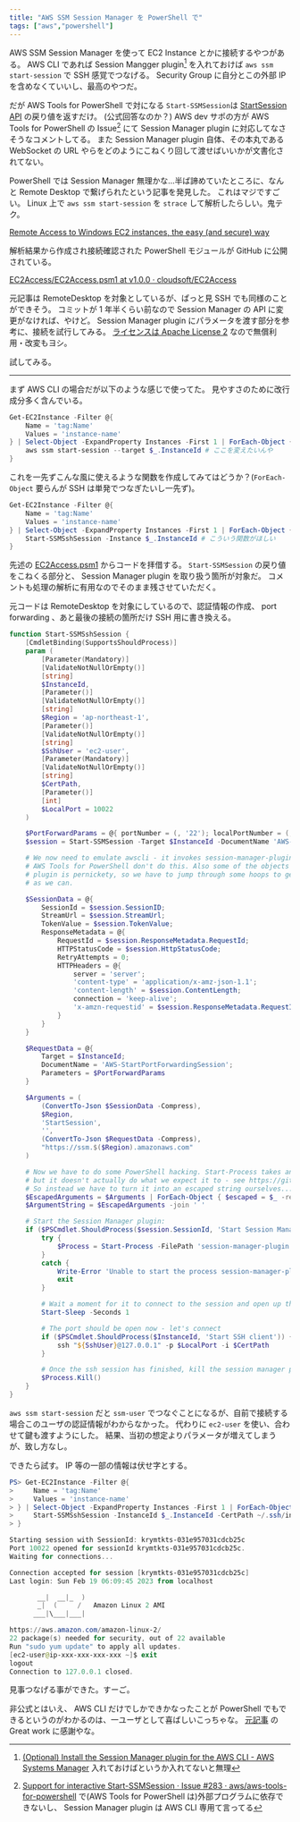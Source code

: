 ```yaml
---
title: "AWS SSM Session Manager を PowerShell で"
tags: ["aws","powershell"]
---
```


AWS SSM Session Manager を使って EC2 Instance とかに接続するやつがある。
AWS CLI であれば Session Mangger plugin[^1] を入れておけば `aws ssm start-session` で SSH 感覚でつなげる。 Security Group に自分とこの外部 IP を含めなくていいし、最高のやつだ。

だが AWS Tools for PowerShell で対になる `Start-SSMSession`は [StartSession API](https://docs.aws.amazon.com/systems-manager/latest/APIReference/API_StartSession.html) の戻り値を返すだけ。
(公式回答なのか？) AWS dev サポの方が AWS Tools for PowerShell の Issue[^2] にて Session Manager plugin に対応してなさそうなコメントしてる。
また Session Manager plugin 自体、その本丸である WebSocket の URL やらをどのようにこねくり回して渡せばいいかが文書化されてない。

PowerShell では Session Manager 無理かな...半ば諦めていたところに、なんと Remote Desktop で繋げられたという記事を発見した。
これはマジですごい。 Linux 上で `aws ssm start-session` を `strace` して解析したらしい。鬼テク。

[Remote Access to Windows EC2 instances, the easy (and secure) way](https://cloudsoft.io/blog/remote-access-to-windows-ec2-instances-the-easy-and-secure-way)

解析結果から作成され接続確認された PowerShell モジュールが GitHub に公開されている。

[EC2Access/EC2Access.psm1 at v1.0.0 · cloudsoft/EC2Access](https://github.com/cloudsoft/EC2Access/blob/v1.0.0/EC2Access.psm1#L170-L243)

元記事は RemoteDesktop を対象としているが、ぱっと見 SSH でも同様のことができそう。
コミットが 1 年半くらい前なので Session Manager の API に変更がなければ、やけど。
Session Manager plugin にパラメータを渡す部分を参考に、接続を試行してみる。
[ライセンスは Apache License 2](https://github.com/cloudsoft/EC2Access/blob/v1.0.0/LICENSE) なので無償利用・改変もヨシ。

試してみる。

---

まず AWS CLI の場合だが以下のような感じで使ってた。
見やすさのために改行成分多く含んでいる。

```powershell
Get-EC2Instance -Filter @{
    Name = 'tag:Name'
    Values = 'instance-name'
} | Select-Object -ExpandProperty Instances -First 1 | ForEach-Object {
    aws ssm start-session --target $_.InstanceId # ここを変えたいんや
}
```

これを一先ずこんな風に使えるような関数を作成してみてはどうか？(`ForEach-Object` 要らんが SSH は単発でつなぎたいし一先ず)。

```powershell
Get-EC2Instance -Filter @{
    Name = 'tag:Name'
    Values = 'instance-name'
} | Select-Object -ExpandProperty Instances -First 1 | ForEach-Object {
    Start-SSMSshSession -Instance $_.InstanceId # こういう関数がほしい
}
```

先述の [EC2Access.psm1](https://github.com/cloudsoft/EC2Access/blob/v1.0.0/EC2Access.psm1#L170-L243) からコードを拝借する。
`Start-SSMSession` の戻り値をこねくる部分と、 Session Manager plugin を取り扱う箇所が対象だ。
コメントも処理の解析に有用なのでそのまま残させていただく。

元コードは RemoteDesktop を対象にしているので、認証情報の作成、 port forwarding 、あと最後の接続の箇所だけ SSH 用に書き換える。

```powershell
function Start-SSMSshSession {
    [CmdletBinding(SupportsShouldProcess)]
    param (
        [Parameter(Mandatory)]
        [ValidateNotNullOrEmpty()]
        [string]
        $InstanceId,
        [Parameter()]
        [ValidateNotNullOrEmpty()]
        [string]
        $Region = 'ap-northeast-1',
        [Parameter()]
        [ValidateNotNullOrEmpty()]
        [string]
        $SshUser = 'ec2-user',
        [Parameter(Mandatory)]
        [ValidateNotNullOrEmpty()]
        [string]
        $CertPath,
        [Parameter()]
        [int]
        $LocalPort = 10022
    )

    $PortForwardParams = @{ portNumber = (, '22'); localPortNumber = (, $LocalPort.ToString()) }
    $session = Start-SSMSession -Target $InstanceId -DocumentName 'AWS-StartPortForwardingSession' -Parameters $PortForwardParams

    # We now need to emulate awscli - it invokes session-manager-plugin with the new session information.
    # AWS Tools for PowerShell don't do this. Also some of the objects seem to look a bit different, and the
    # plugin is pernickety, so we have to jump through some hoops to get all the objects matching up as close
    # as we can.

    $SessionData = @{
        SessionId = $session.SessionID;
        StreamUrl = $session.StreamUrl;
        TokenValue = $session.TokenValue;
        ResponseMetadata = @{
            RequestId = $session.ResponseMetadata.RequestId;
            HTTPStatusCode = $session.HttpStatusCode;
            RetryAttempts = 0;
            HTTPHeaders = @{
                server = 'server';
                'content-type' = 'application/x-amz-json-1.1';
                'content-length' = $session.ContentLength;
                connection = 'keep-alive';
                'x-amzn-requestid' = $session.ResponseMetadata.RequestId;
            }
        }
    }

    $RequestData = @{
        Target = $InstanceId;
        DocumentName = 'AWS-StartPortForwardingSession';
        Parameters = $PortForwardParams
    }

    $Arguments = (
        (ConvertTo-Json $SessionData -Compress),
        $Region,
        'StartSession',
        '',
        (ConvertTo-Json $RequestData -Compress),
        "https://ssm.$($Region).amazonaws.com"
    )

    # Now we have to do some PowerShell hacking. Start-Process takes an array of arguments, which is great,
    # but it doesn't actually do what we expect it to - see https://github.com/PowerShell/PowerShell/issues/5576.
    # So instead we have to turn it into an escaped string ourselves...
    $EscapedArguments = $Arguments | ForEach-Object { $escaped = $_ -replace "`"", "\`""; "`"$($escaped)`"" }
    $ArgumentString = $EscapedArguments -join ' '

    # Start the Session Manager plugin:
    if ($PSCmdlet.ShouldProcess($session.SessionId, 'Start Session Manager plugin')) {
        try {
            $Process = Start-Process -FilePath 'session-manager-plugin.exe' -ArgumentList $ArgumentString -NoNewWindow -PassThru
        }
        catch {
            Write-Error 'Unable to start the process session-manager-plugin.exe. Have you installed the Session Manager Plugin as described in https://docs.aws.amazon.com/systems-manager/latest/userguide/session-manager-working-with-install-plugin.html#install-plugin-windows ?'
            exit
        }

        # Wait a moment for it to connect to the session and open up the local ports
        Start-Sleep -Seconds 1

        # The port should be open now - let's connect
        if ($PSCmdlet.ShouldProcess($InstanceId, 'Start SSH client')) {
            ssh "${SshUser}@127.0.0.1" -p $LocalPort -i $CertPath
        }

        # Once the ssh session has finished, kill the session manager plugin
        $Process.Kill()
    }
}
```

`aws ssm start-session` だと `ssm-user` でつなぐことになるが、自前で接続する場合このユーザの認証情報がわからなかった。
代わりに `ec2-user` を使い、合わせて鍵も渡すようにした。
結果、当初の想定よりパラメータが増えてしまうが、致し方なし。

できたら試す。 IP 等の一部の情報は伏せ字とする。

```powershell
PS> Get-EC2Instance -Filter @{
>     Name = 'tag:Name'
>     Values = 'instance-name'
> } | Select-Object -ExpandProperty Instances -First 1 | ForEach-Object {
>     Start-SSMSshSession -InstanceId $_.InstanceId -CertPath ~/.ssh/instance-name.pem
> }

Starting session with SessionId: krymtkts-031e957031cdcb25c
Port 10022 opened for sessionId krymtkts-031e957031cdcb25c.
Waiting for connections...

Connection accepted for session [krymtkts-031e957031cdcb25c]
Last login: Sun Feb 19 06:09:45 2023 from localhost

       __|  __|_  )
       _|  (     /   Amazon Linux 2 AMI
      ___|\___|___|

https://aws.amazon.com/amazon-linux-2/
22 package(s) needed for security, out of 22 available
Run "sudo yum update" to apply all updates.
[ec2-user@ip-xxx-xxx-xxx-xxx ~]$ exit
logout
Connection to 127.0.0.1 closed.
```

見事つなげる事ができた。すーご。

非公式とはいえ、 AWS CLI だけでしかできかなったことが PowerShell でもできるというのがわかるのは、一ユーザとして喜ばしいこっちゃな。
[元記事](https://cloudsoft.io/blog/remote-access-to-windows-ec2-instances-the-easy-and-secure-way) の Great work に感謝やな。

[^1]: [(Optional) Install the Session Manager plugin for the AWS CLI - AWS Systems Manager](https://docs.aws.amazon.com/systems-manager/latest/userguide/session-manager-working-with-install-plugin.html) 入れておけばというか入れてないと無理
[^2]: [Support for interactive Start-SSMSession · Issue #283 · aws/aws-tools-for-powershell](https://github.com/aws/aws-tools-for-powershell/issues/283#issuecomment-1247377153) で(AWS Tools for PowerShell は)外部プログラムに依存できないし、 Session Manager plugin は AWS CLI 専用て言ってる
